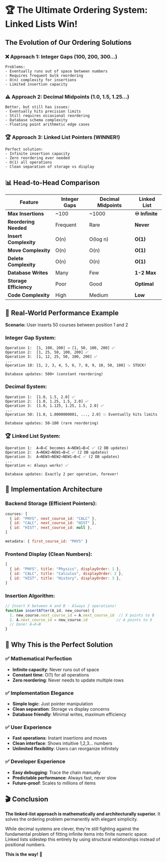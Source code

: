 <!-- markdownlint-disable -->
# 🏆 The Ultimate Ordering System: Linked Lists Win!

## The Evolution of Our Ordering Solutions

### ❌ **Approach 1: Integer Gaps (100, 200, 300...)**
```
Problems:
- Eventually runs out of space between numbers
- Requires frequent bulk reordering 
- O(n) complexity for insertions
- Limited insertion capacity
```

### ⚠️ **Approach 2: Decimal Midpoints (1.0, 1.5, 1.25...)**
```
Better, but still has issues:
- Eventually hits precision limits
- Still requires occasional reordering
- Database schema complexity
- Floating point arithmetic edge cases
```

### 🏆 **Approach 3: Linked List Pointers (WINNER!)**
```
Perfect solution:
- Infinite insertion capacity
- Zero reordering ever needed
- O(1) all operations
- Clean separation of storage vs display
```

## 📊 Head-to-Head Comparison

| Feature | Integer Gaps | Decimal Midpoints | **Linked List** |
|---------|-------------|------------------|-----------------|
| **Max Insertions** | ~100 | ~1000 | **♾️ Infinite** |
| **Reordering Needed** | Frequent | Rare | **Never** |
| **Insert Complexity** | O(n) | O(log n) | **O(1)** |
| **Move Complexity** | O(n) | O(n) | **O(1)** |
| **Delete Complexity** | O(n) | O(n) | **O(1)** |
| **Database Writes** | Many | Few | **1-2 Max** |
| **Storage Efficiency** | Poor | Good | **Optimal** |
| **Code Complexity** | High | Medium | **Low** |

## 🎯 Real-World Performance Example

**Scenario:** User inserts 50 courses between position 1 and 2

### Integer Gap System:
```
Operation 1:  [1, 100, 200] → [1, 50, 100, 200] ✅
Operation 2:  [1, 25, 50, 100, 200] ✅
Operation 3:  [1, 12, 25, 50, 100, 200] ✅
...
Operation 10: [1, 2, 3, 4, 5, 6, 7, 8, 9, 10, 50, 100] 💥 STUCK!

Database updates: 500+ (constant reordering)
```

### Decimal System:
```
Operation 1:  [1.0, 1.5, 2.0] ✅
Operation 2:  [1.0, 1.25, 1.5, 2.0] ✅
Operation 3:  [1.0, 1.125, 1.25, 1.5, 2.0] ✅
...
Operation 50: [1.0, 1.0000000001, ..., 2.0] 💥 Eventually hits limits

Database updates: 50-100 (rare reordering)
```

### 🏆 Linked List System:
```
Operation 1:  A→B→C becomes A→NEW1→B→C ✅ (2 DB updates)
Operation 2:  A→NEW2→NEW1→B→C ✅ (2 DB updates)
Operation 3:  A→NEW3→NEW2→NEW1→B→C ✅ (2 DB updates)
...
Operation ∞: Always works! ✅

Database updates: Exactly 2 per operation, forever!
```

## 🚀 Implementation Architecture

### Backend Storage (Efficient Pointers):
```javascript
courses: [
  { id: "PHYS", next_course_id: "CALC" },
  { id: "CALC", next_course_id: "HIST" },  
  { id: "HIST", next_course_id: null },
]

metadata: { first_course_id: "PHYS" }
```

### Frontend Display (Clean Numbers):
```javascript
[
  { id: "PHYS", title: "Physics", displayOrder: 1 },
  { id: "CALC", title: "Calculus", displayOrder: 2 },
  { id: "HIST", title: "History", displayOrder: 3 },
]
```

### Insertion Algorithm:
```javascript
// Insert X between A and B - Always 2 operations!
function insertAfter(A_id, new_course) {
  1. new_course.next_course_id = A.next_course_id  // X points to B
  2. A.next_course_id = new_course.id             // A points to X
  // Done! A→X→B
}
```

## 🎯 Why This is the **Perfect** Solution

### ✅ **Mathematical Perfection**
- **Infinite capacity**: Never runs out of space
- **Constant time**: O(1) for all operations
- **Zero reordering**: Never needs to update multiple rows

### ✅ **Implementation Elegance**  
- **Simple logic**: Just pointer manipulation
- **Clean separation**: Storage vs display concerns
- **Database friendly**: Minimal writes, maximum efficiency

### ✅ **User Experience**
- **Fast operations**: Instant insertions and moves
- **Clean interface**: Shows intuitive 1,2,3... numbers
- **Unlimited flexibility**: Users can reorganize infinitely

### ✅ **Developer Experience**
- **Easy debugging**: Trace the chain manually
- **Predictable performance**: Always fast, never slow
- **Future-proof**: Scales to millions of items

## 🎬 Conclusion

**The linked-list approach is mathematically and architecturally superior.** It solves the ordering problem permanently with elegant simplicity.

While decimal systems are clever, they're still fighting against the fundamental problem of fitting infinite items into finite numeric space. Linked lists sidestep this entirely by using structural relationships instead of positional numbers.

**This is the way!** 🚀
